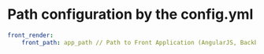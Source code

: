 # Path configuration by the config.yml

```yml
front_render:
    front_path: app_path // Path to Front Application (AngularJS, BackboneJs...)
```
